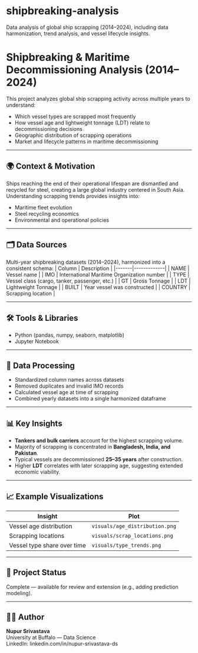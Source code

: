 # shipbreaking-analysis
Data analysis of global ship scrapping (2014–2024), including data harmonization, trend analysis, and vessel lifecycle insights.


# Shipbreaking & Maritime Decommissioning Analysis (2014–2024)

This project analyzes global ship scrapping activity across multiple years to understand:
- Which vessel types are scrapped most frequently
- How vessel age and lightweight tonnage (LDT) relate to decommissioning decisions
- Geographic distribution of scrapping operations
- Market and lifecycle patterns in maritime decommissioning

---

## 🌍 Context & Motivation
Ships reaching the end of their operational lifespan are dismantled and recycled for steel, creating a large global industry centered in South Asia. Understanding scrapping trends provides insights into:
- Maritime fleet evolution
- Steel recycling economics
- Environmental and operational policies

---

## 🗂️ Data Sources
Multi-year shipbreaking datasets (2014–2024), harmonized into a consistent schema:
| Column | Description |
|-------|-------------|
| NAME | Vessel name |
| IMO | International Maritime Organization number |
| TYPE | Vessel class (cargo, tanker, passenger, etc.) |
| GT | Gross Tonnage |
| LDT | Lightweight Tonnage |
| BUILT | Year vessel was constructed |
| COUNTRY | Scrapping location |

---

## 🛠️ Tools & Libraries
- Python (pandas, numpy, seaborn, matplotlib)
- Jupyter Notebook

---

## 🔄 Data Processing
- Standardized column names across datasets
- Removed duplicates and invalid IMO records
- Calculated vessel age at time of scrapping
- Combined yearly datasets into a single harmonized dataframe

---

## 📊 Key Insights
- **Tankers and bulk carriers** account for the highest scrapping volume.
- Majority of scrapping is concentrated in **Bangladesh, India, and Pakistan**.
- Typical vessels are decommissioned **25–35 years** after construction.
- Higher **LDT** correlates with later scrapping age, suggesting extended economic viability.

---

## 📈 Example Visualizations
| Insight | Plot |
|--------|------|
| Vessel age distribution | `visuals/age_distribution.png` |
| Scrapping locations | `visuals/scrap_locations.png` |
| Vessel type share over time | `visuals/type_trends.png` |

---

## 📌 Project Status
Complete — available for review and extension (e.g., adding prediction modeling).

---

## 🙋‍♀️ Author
**Nupur Srivastava**  
University at Buffalo — Data Science  
LinkedIn: linkedin.com/in/nupur-srivastava-ds  
